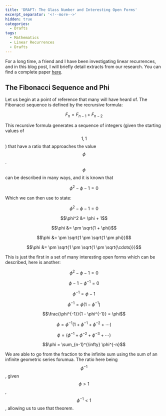 ```yaml
---
title: 'DRAFT: The Glass Number and Interesting Open Forms'
excerpt_separator: '<!--more-->'
hidden: true
categories:
  - Drafts
tags:
  - Mathematics
  - Linear Recurrences
  - Drafts
---
```


For a long time, a friend and I have been investigating linear recurrences, and in this blog post, I will briefly detail extracts from our research. You can find a complete paper [here](https://www.overleaf.com/read/rxxktbhpdrdt).

<!--more-->

## The Fibonacci Sequence and Phi

Let us begin at a point of reference that many will have heard of. The Fibonacci sequence is defined by the recrursive formula:

$$F_n = F_{n-1} + F_{n-2}$$

This recursive formula generates a sequence of integers (given the starting values of $$1, 1$$) that have a ratio that approaches the value $$\phi$$. $$\phi$$ can be described in many ways, and it is known that

$$\phi^2 - \phi - 1 = 0$$

Which we can then use to state:

$$\phi^2 - \phi - 1 = 0$$

$$\phi^2 &= \phi + 1$$

$$\phi &= \pm \sqrt{1 + \phi}$$

$$\phi &= \pm \sqrt{1 \pm \sqrt{1 \pm phi}}$$

$$\phi &= \pm \sqrt{1 \pm \sqrt{1 \pm \sqrt{\cdots}}}$$

This is just the first in a set of many interesting open forms which can be described, here is another:

$$\phi^2 - \phi - 1 = 0$$

$$\phi - 1 - \phi^{-1} = 0$$

$$\phi^{-1} = \phi - 1$$

$$\phi^{-1} = \phi\left(1 - \phi^{-1}\right)$$

$$\frac{\phi^{-1}}{1 - \phi^{-1}} = \phi$$

$$\phi = \phi^{-1}(1 + \phi^{-1} + \phi^{-2} + \cdots)$$

$$\phi = (\phi^{-1} + \phi^{-2} + \phi^{-3} + \cdots)$$

$$\phi = \sum_{n-1}^{\infty} \phi^{-n}$$

We are able to go from the fraction to the infinite sum using the sum of an infinite geometric series forumua. The ratio here being $$\phi^{-1}$$, given $$\phi > 1$$, $$\phi^{-1} < 1$$, allowing us to use that theorem.
